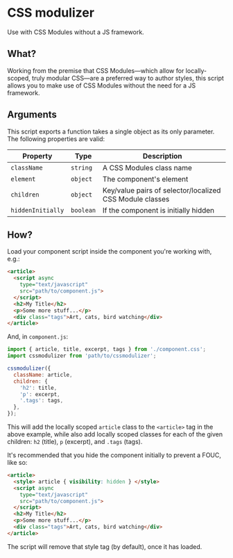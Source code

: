 # CSS modulizer
Use with CSS Modules without a JS framework.

## What?
Working from the premise that CSS Modules—which allow for locally-scoped, truly
modular CSS—are a preferred way to author styles, this script allows you to make
use of CSS Modules without the need for a JS framework.

## Arguments
This script exports a function takes a single object as its only parameter. The
following properties are valid:

| Property          | Type      | Description                                              |
| ----------------- | --------- | -------------------------------------------------------- |
| `className`       | `string`  | A CSS Modules class name                                 |
| `element`         | `object`  | The component's element                                  |
| `children`        | `object`  | Key/value pairs of selector/localized CSS Module classes |
| `hiddenInitially` | `boolean` | If the component is initially hidden                     |

## How?
Load your component script inside the component you're working with, e.g.:
```html
<article>
  <script async
    type="text/javascript"
    src="path/to/component.js">
  </script>
  <h2>My Title</h2>
  <p>Some more stuff...</p>
  <div class="tags">Art, cats, bird watching</div>
</article>
```
And, in `component.js`:
```js
import { article, title, excerpt, tags } from './component.css';
import cssmodulizer from 'path/to/cssmodulizer';

cssmodulizer({
  className: article,
  children: {
    'h2': title,
    'p': excerpt,
    '.tags': tags,
  },
});
```

This will add the locally scoped `article` class to the `<article>` tag in the
above example, while also add locally scoped classes for each of the given
children: `h2` (title), `p` (excerpt), and `.tags` (tags).

It's recommended that you hide the component initially to prevent a FOUC, like
so:
```html
<article>
  <style> article { visibility: hidden } </style>
  <script async
    type="text/javascript"
    src="path/to/component.js">
  </script>
  <h2>My Title</h2>
  <p>Some more stuff...</p>
  <div class="tags">Art, cats, bird watching</div>
</article>
```
The script will remove that style tag (by default), once it has loaded.
